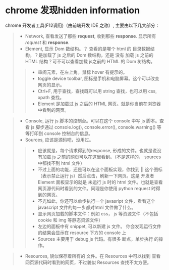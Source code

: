 # **chrome** 发现hidden information

chrome 开发者工具(F12调用)（由前端开发 IDE 之称）, 主要由以下几大部分：
> - Network, 查看发送了那些 **request**, 收到那些 **response**. 显示所有 *request* 和 **response**.
> - Element, 显示 Dom 数结构。？ 查看的是哪个 html 的 目录数据结构。？是加载了 js 之后的 Dom 数结构，还是 没有 加载 js 之前的 HTML 结构？可不可以查看加载 js之前的 HTML 的 Dom 树结构。
>> - 审阅元素，在左上角。鼠标 hover 有提示的。
>> - toggle device toolbar, 图标是手机和电脑屏幕。这个可以改变 网页的显示。
>> - Ctrl+F, 用于查找，查找既可以用 string 查找，也可以用 css, xpath 查找。
>> - Element 是加载过 js 之后的 HTML 网页。就是你当前在浏览器中看到的网页。

> - Console, 运行 js 脚本的控制台。可以在这个 console 中写 js 脚本。查看 js 脚步通过 console.log(), console.error(), console.warning() 等等打印到 console 控制台的信息。
> - Sources, 应该是源码吧，没用过。
>> - 应该就是，每个请求得到的response, 形成的文件。也就是说没有加载 js 之前的网页可以在这里看到。（不是这样的， sources 中都找不到 html 文件）
>> - 不过上面的功能，还是可以在这个面板实现，你找到 || 这个图标（表示禁止运行 js）然后点击，刷新一下网页。这是 开发者 Element 面板显示的就是 未运行 js 时的 html 文件。也就是查看网页源代码时看到的文件。同理是你使用 python request 时得到的网页。
>> - 不光如此，你还可以单步执行一个 javasript 文件，看看这个 javascript 文件的每一步都对html 文件做了什么。
>> - 显示网页加载的脚本文件：例如 css， js 等资源文件（不包括 cookie 和 img 等静态资源文件）
>> - 左边的面板中有 snippet, 可以新建 js 文件。 你会发现运行文件的结果会显示在 resource 下方的 console 上
>> - Sources 主要用于 debug  js 代码。有很多 断点，单步执行 的操作。

> - Resources, 貌似保存着所有的 文件。在 Resources 中可以找到 查看网页源代码时看到的网页，不过貌似 Resources 查找不太方便。